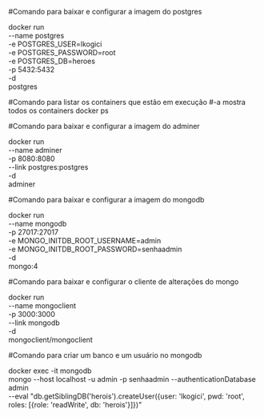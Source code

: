 #Comando para baixar e configurar a imagem do postgres

docker run \
	--name postgres \
	-e POSTGRES_USER=lkogici \
	-e POSTGRES_PASSWORD=root \
	-e POSTGRES_DB=heroes \
	-p 5432:5432 \
	-d \
	postgres

#Comando para listar os containers que estão em execução
#-a mostra todos os containers
docker ps 

#Comando para baixar e configurar a imagem do adminer

docker run \
	--name adminer \
	-p 8080:8080 \
	--link postgres:postgres \
	-d \
	adminer

#Comando para baixar e configurar a imagem do mongodb

docker run \
	--name mongodb \
	-p 27017:27017 \
	-e MONGO_INITDB_ROOT_USERNAME=admin \
	-e MONGO_INITDB_ROOT_PASSWORD=senhaadmin \
	-d \
	mongo:4

#Comando para baixar e configurar o cliente de alterações do mongo

docker run \
	--name mongoclient \
	-p 3000:3000 \
	--link mongodb \
	-d \
	mongoclient/mongoclient

#Comando para criar um banco e um usuário no mongodb

docker exec -it mongodb \
	mongo --host localhost -u admin -p senhaadmin --authenticationDatabase admin \
	--eval "db.getSiblingDB('herois').createUser({user: 'lkogici', pwd: 'root', roles: [{role: 'readWrite', db: 'herois'}]})"
